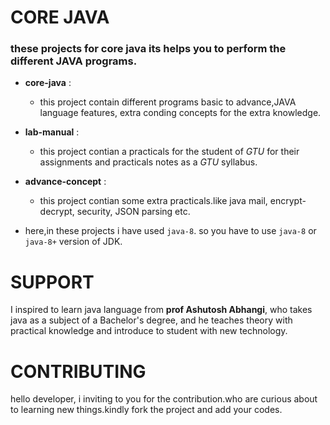 # CORE JAVA
### these projects for core java its helps you to perform the different JAVA programs.

 - **core-java** :
    - this project contain different programs basic to advance,JAVA language features, extra conding concepts for the extra knowledge.
 - **lab-manual** :
    - this project contian a practicals for the student of _GTU_ for their assignments and practicals notes as a _GTU_ syllabus.
 - **advance-concept** :
    - this project contian some extra practicals.like java mail, encrypt-decrypt, security, JSON parsing etc.

 - here,in these projects i have used `java-8`. so you have to use `java-8` or `java-8+` version of JDK.

# SUPPORT
I inspired to learn java language from **prof Ashutosh Abhangi**, who takes java as a subject of a Bachelor's degree, and he teaches theory with practical knowledge and introduce to student with new technology.

# CONTRIBUTING
hello developer, i inviting to you for the contribution.who are curious about to learning new things.kindly fork the project and add your codes.
